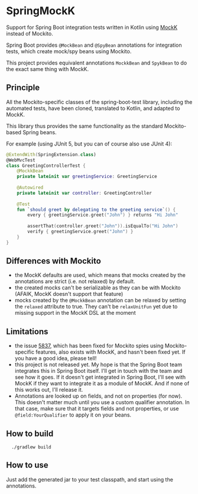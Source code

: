 # SpringMockK

Support for Spring Boot integration tests written in Kotlin using [MockK](https://mockk.io/) instead of Mockito.
 
Spring Boot provides `@MockBean` and `@SpyBean` annotations for integration tests, which create mock/spy beans using Mockito.

This project provides equivalent annotations `MockkBean` and `SpykBean` to do the exact same thing with MockK.

## Principle

All the Mockito-specific classes of the spring-boot-test library, including the automated tests, have been cloned, translated to Kotlin, and adapted to MockK.

This library thus provides the same functionality as the standard Mockito-based Spring beans.

For example (using JUnit 5, but you can of course also use JUnit 4):

```kotlin
@ExtendWith(SpringExtension.class)
@WebMvcTest
class GreetingControllerTest {
    @MockkBean
    private lateinit var greetingService: GreetingService
    
    @Autowired
    private lateinit var controller: GreetingController
    
    @Test
    fun `should greet by delegating to the greeting service`() {
        every { greetingService.greet("John") } returns "Hi John"
        
        assertThat(controller.greet("John")).isEqualTo("Hi John")
        verify { greetingService.greet("John") }
    }
}
```

## Differences with Mockito

 - the MockK defaults are used, which means that mocks created by the annotations are strict (i.e. not relaxed) by default.
 - the created mocks can't be serializable as they can be with Mockito (AFAIK, MockK doesn't support that feature)
 - mocks created by the `@MockkBean` annotation can be relaxed by setting the `relaxed` attribute to true. 
   They can't be `relaxUnitFun` yet due to missing support in the MockK DSL at the moment

## Limitations
 - the issue [5837](https://github.com/spring-projects/spring-boot/issues/5837), which has been fixed for Mockito spies using Mockito-specific features, also exists with MockK, and hasn't been fixed yet. 
   If you have a good idea, please tell!
 - this project is not released yet. 
   My hope is that the Spring Boot team integrates this in Spring Boot itself. 
   I'll get in touch with the team and see how it goes. 
   If it doesn't get integrated in Spring Boot, I'll see with MockK if they want to integrate it as a module of MockK.
   And if none of this works out, I'll release it.
 - Annotations are looked up on fields, and not on properties (for now). 
   This doesn't matter much until you use a custom qualifier annotation.
   In that case, make sure that it targets fields and not properties, or use `@field:YourQualifier` to apply it on your beans.

## How to build

```
  ./gradlew build
```

## How to use

Just add the generated jar to your test classpath, and start using the annotations.

